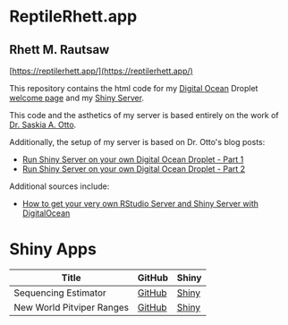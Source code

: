 # ReptileRhett.app

## Rhett M. Rautsaw

[https://reptilerhett.app/](https://reptilerhett.app/)

This repository contains the html code for my [Digital Ocean](https://www.digitalocean.com/) Droplet [welcome page](https://reptilerhett.app/) and my [Shiny Server](https://reptilerhett.app/shiny).

This code and the asthetics of my server is based entirely on the work of [Dr. Saskia A. Otto](https://saskiaotto.de/). 

Additionally, the setup of my server is based on Dr. Otto's blog posts:

- [Run Shiny Server on your own Digital Ocean Droplet - Part 1](https://www.marinedatascience.co/blog/2019/04/28/run-shiny-server-on-your-own-digitalocean-droplet-part-1/)
- [Run Shiny Server on your own Digital Ocean Droplet - Part 2](https://www.marinedatascience.co/blog/2019/04/28/run-shiny-server-on-your-own-digitalocean-droplet-part-2/index.html)

Additional sources include:

- [How to get your very own RStudio Server and Shiny Server with DigitalOcean](https://deanattali.com/2015/05/09/setup-rstudio-shiny-server-digital-ocean)

# Shiny Apps

| Title                     | GitHub                                                        | Shiny                                               |
|---------------------------|---------------------------------------------------------------|-----------------------------------------------------|
| Sequencing Estimator      | [GitHub](https://github.com/reptilerhett/SequencingEstimator) | [Shiny](https://reptilerhett.app/shiny/SequencingEstimator) |
| New World Pitviper Ranges | [GitHub](https://github.com/reptilerhett/NW_PitviperRanges)   | [Shiny](https://reptilerhett.app/shiny/NW_PitviperRanges)   |